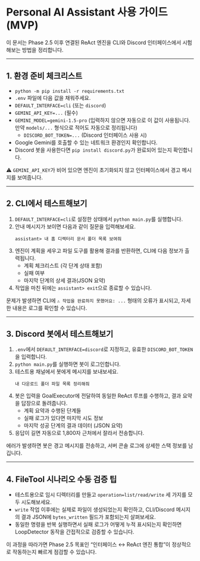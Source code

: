 # Personal AI Assistant 사용 가이드 (MVP)

이 문서는 Phase 2.5 이후 연결된 ReAct 엔진을 CLI와 Discord 인터페이스에서 시험해보는 방법을 정리합니다.

---

## 1. 환경 준비 체크리스트
- `python -m pip install -r requirements.txt`
- `.env` 파일에 다음 값을 채워주세요.
- `DEFAULT_INTERFACE=cli` (또는 `discord`)
- `GEMINI_API_KEY=...` (필수)
- `GEMINI_MODEL=gemini-1.5-pro` (입력하지 않으면 자동으로 이 값이 사용됩니다. 만약 `models/...` 형식으로 적어도 자동으로 정리됩니다)
  - `DISCORD_BOT_TOKEN=...` (Discord 인터페이스 사용 시)
- Google Gemini를 호출할 수 있는 네트워크 환경인지 확인합니다.
- Discord 봇을 사용한다면 `pip install discord.py`가 완료되어 있는지 확인합니다.

⚠️ `GEMINI_API_KEY`가 비어 있으면 엔진이 초기화되지 않고 인터페이스에서 경고 메시지를 보여줍니다.

---

## 2. CLI에서 테스트해보기
1. `DEFAULT_INTERFACE=cli`로 설정한 상태에서 `python main.py`를 실행합니다.
2. 안내 메시지가 보이면 다음과 같이 질문을 입력해보세요.
   ```
   assistant> 내 홈 디렉터리 문서 폴더 목록 보여줘
   ```
3. 엔진이 계획을 세우고 파일 도구를 활용해 결과를 반환하면, CLI에 다음 정보가 출력됩니다.
   - 계획 체크리스트 (각 단계 상태 포함)
   - 실패 여부
   - 마지막 단계의 상세 결과(JSON 요약)
4. 작업을 마친 뒤에는 `assistant> exit`으로 종료할 수 있습니다.

문제가 발생하면 CLI에 `⚠️ 작업을 완료하지 못했어요: ...` 형태의 오류가 표시되고, 자세한 내용은 로그를 확인할 수 있습니다.

---

## 3. Discord 봇에서 테스트해보기
1. `.env`에서 `DEFAULT_INTERFACE=discord`로 지정하고, 유효한 `DISCORD_BOT_TOKEN`을 입력합니다.
2. `python main.py`를 실행하면 봇이 로그인합니다.
3. 테스트용 채널에서 봇에게 메시지를 보내보세요.
   ```
   내 다운로드 폴더 파일 목록 정리해줘
   ```
4. 봇은 입력을 GoalExecutor에 전달하여 동일한 ReAct 루프를 수행하고, 결과 요약을 답장으로 돌려줍니다.
   - 계획 요약과 수행된 단계들
   - 실패 로그가 있다면 마지막 시도 정보
   - 마지막 성공 단계의 결과 데이터 (JSON 요약)
5. 응답이 길면 자동으로 1,800자 근처에서 잘라서 전송합니다.

에러가 발생하면 봇은 경고 메시지를 전송하고, 서버 콘솔 로그에 상세한 스택 정보를 남깁니다.

---

## 4. FileTool 시나리오 수동 검증 팁
- 테스트용으로 임시 디렉터리를 만들고 `operation=list/read/write` 세 가지를 모두 시도해보세요.
- `write` 작업 이후에는 실제로 파일이 생성되었는지 확인하고, CLI/Discord 메시지의 결과 JSON에 `bytes_written` 필드가 포함되는지 살펴보세요.
- 동일한 명령을 반복 실행하면서 실패 로그가 어떻게 누적 표시되는지 확인하면 LoopDetector 동작을 간접적으로 검증할 수 있습니다.

이 과정을 따라가면 Phase 2.5 목표인 “인터페이스 ↔ ReAct 엔진 통합”이 정상적으로 작동하는지 빠르게 점검할 수 있습니다.
